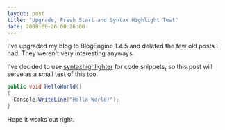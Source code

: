 ```yaml
---
layout: post
title: "Upgrade, Fresh Start and Syntax Highlight Test"
date: 2008-09-26 00:26:00
---
```


I've upgraded my blog to BlogEngine 1.4.5 and deleted the few old posts I had. They weren't very interesting anyways.

I've decided to use [syntaxhighlighter](http://code.google.com/p/syntaxhighlighter/) for code snippets, so this post will serve as a small test of this too.

``` csharp
public void HelloWorld()
{
  Console.WriteLine("Hello World!");
}
```

Hope it works out right.
